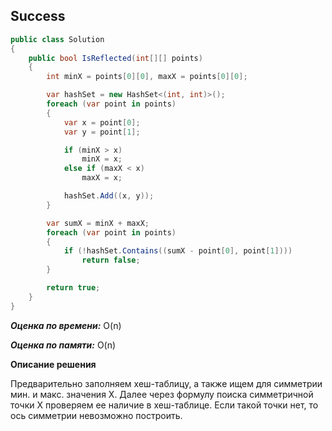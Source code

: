 ## Success

```csharp
public class Solution
{
    public bool IsReflected(int[][] points)
    {
        int minX = points[0][0], maxX = points[0][0];

        var hashSet = new HashSet<(int, int)>();
        foreach (var point in points)
        {
            var x = point[0];
            var y = point[1];

            if (minX > x)
                minX = x;
            else if (maxX < x)
                maxX = x;

            hashSet.Add((x, y));
        }

        var sumX = minX + maxX;
        foreach (var point in points)
        {
            if (!hashSet.Contains((sumX - point[0], point[1])))
                return false;
        }

        return true;
    }
}
```

***Оценка по времени:*** O(n)

***Оценка по памяти:*** O(n)

**Описание решения**

Предварительно заполняем хеш-таблицу, а также ищем для симметрии мин. и макс. значения X. Далее через формулу поиска симметричной точки X проверяем ее наличие в хеш-таблице. Если такой точки нет, то ось симметрии невозможно построить.